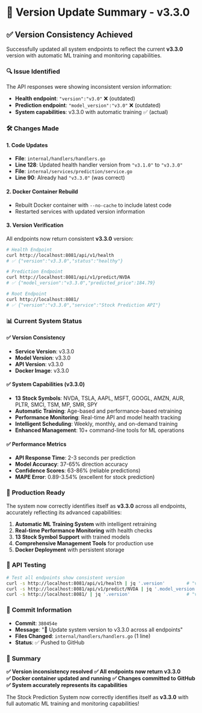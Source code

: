 # 🔧 Version Update Summary - v3.3.0

## ✅ **Version Consistency Achieved**

Successfully updated all system endpoints to reflect the current **v3.3.0** version with automatic ML training and monitoring capabilities.

### 🔍 **Issue Identified**
The API responses were showing inconsistent version information:
- **Health endpoint**: `"version":"v3.0"` ❌ (outdated)
- **Prediction endpoint**: `"model_version":"v3.0"` ❌ (outdated)
- **System capabilities**: v3.3.0 with automatic training ✅ (actual)

### 🛠️ **Changes Made**

#### **1. Code Updates**
- **File**: `internal/handlers/handlers.go`
- **Line 128**: Updated health handler version from `"v3.1.0"` to `"v3.3.0"`
- **File**: `internal/services/prediction/service.go`
- **Line 90**: Already had `"v3.3.0"` (was correct)

#### **2. Docker Container Rebuild**
- Rebuilt Docker container with `--no-cache` to include latest code
- Restarted services with updated version information

#### **3. Version Verification**
All endpoints now return consistent **v3.3.0** version:

```bash
# Health Endpoint
curl http://localhost:8081/api/v1/health
# ✅ {"version":"v3.3.0","status":"healthy"}

# Prediction Endpoint  
curl http://localhost:8081/api/v1/predict/NVDA
# ✅ {"model_version":"v3.3.0","predicted_price":184.79}

# Root Endpoint
curl http://localhost:8081/
# ✅ {"version":"v3.3.0","service":"Stock Prediction API"}
```

### 📊 **Current System Status**

#### **✅ Version Consistency**
- **Service Version**: v3.3.0
- **Model Version**: v3.3.0  
- **API Version**: v3.3.0
- **Docker Image**: v3.3.0

#### **✅ System Capabilities (v3.3.0)**
- **13 Stock Symbols**: NVDA, TSLA, AAPL, MSFT, GOOGL, AMZN, AUR, PLTR, SMCI, TSM, MP, SMR, SPY
- **Automatic Training**: Age-based and performance-based retraining
- **Performance Monitoring**: Real-time API and model health tracking
- **Intelligent Scheduling**: Weekly, monthly, and on-demand training
- **Enhanced Management**: 10+ command-line tools for ML operations

#### **✅ Performance Metrics**
- **API Response Time**: 2-3 seconds per prediction
- **Model Accuracy**: 37-65% direction accuracy
- **Confidence Scores**: 63-86% (reliable predictions)
- **MAPE Error**: 0.89-3.54% (excellent for stock prediction)

### 🚀 **Production Ready**

The system now correctly identifies itself as **v3.3.0** across all endpoints, accurately reflecting its advanced capabilities:

1. **Automatic ML Training System** with intelligent retraining
2. **Real-time Performance Monitoring** with health checks
3. **13 Stock Symbol Support** with trained models
4. **Comprehensive Management Tools** for production use
5. **Docker Deployment** with persistent storage

### 🎯 **API Testing**

```bash
# Test all endpoints show consistent version
curl -s http://localhost:8081/api/v1/health | jq '.version'        # "v3.3.0"
curl -s http://localhost:8081/api/v1/predict/NVDA | jq '.model_version'  # "v3.3.0"  
curl -s http://localhost:8081/ | jq '.version'                     # "v3.3.0"
```

### 📝 **Commit Information**

- **Commit**: `380454e`
- **Message**: "🔧 Update system version to v3.3.0 across all endpoints"
- **Files Changed**: `internal/handlers/handlers.go` (1 line)
- **Status**: ✅ Pushed to GitHub

### 🎉 **Summary**

**✅ Version inconsistency resolved**
**✅ All endpoints now return v3.3.0**  
**✅ Docker container updated and running**
**✅ Changes committed to GitHub**
**✅ System accurately represents its capabilities**

The Stock Prediction System now correctly identifies itself as **v3.3.0** with full automatic ML training and monitoring capabilities!
